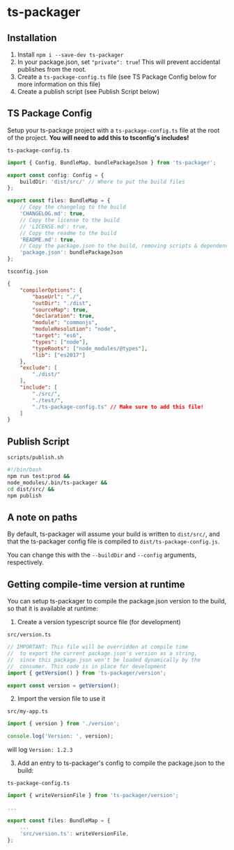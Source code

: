 # ts-packager

## Installation

1. Install `npm i --save-dev ts-packager`
2. In your package.json, set `"private": true`! This will prevent accidental publishes from the root.
3. Create a `ts-package-config.ts` file (see TS Package Config below for more information on this file)
4. Create a publish script (see Publish Script below)

## TS Package Config

Setup your ts-package project with a `ts-package-config.ts` file at the root of the project. **You will need to add this to tsconfig's includes!**

`ts-package-config.ts`
```typescript
import { Config, BundleMap, bundlePackageJson } from 'ts-packager';

export const config: Config = {
	buildDir: 'dist/src/' // Where to put the build files
};

export const files: BundleMap = {
	// Copy the changelog to the build
	'CHANGELOG.md': true,
	// Copy the license to the build
	// 'LICENSE.md': true,
	// Copy the readme to the build
	'README.md': true,
	// Copy the package.json to the build, removing scripts & dependencies
	'package.json': bundlePackageJson
};

```

`tsconfig.json`
```json
{
	"compilerOptions": {
		"baseUrl": "./",
		"outDir": "./dist",
		"sourceMap": true,
		"declaration": true,
		"module": "commonjs",
		"moduleResolution": "node",
		"target": "es6",
		"types": ["node"],
		"typeRoots": ["node_modules/@types"],
		"lib": ["es2017"]
	},
	"exclude": [
		"./dist/"
	],
	"include": [
		"./src/",
		"./test/",
		"./ts-package-config.ts" // Make sure to add this file!
	]
}
```

## Publish Script

`scripts/publish.sh`
```bash
#!/bin/bash
npm run test:prod &&
node_modules/.bin/ts-packager &&
cd dist/src/ &&
npm publish
```

## A note on paths

By default, ts-packager will assume your build is written to `dist/src/`, and that the ts-packager config file is compiled to `dist/ts-package-config.js`.

You can change this with the `--buildDir` and `--config` arguments, respectively.

## Getting compile-time version at runtime

You can setup ts-packager to compile the package.json version to the build, so that it is available at runtime:

1. Create a version typescript source file (for development)

`src/version.ts`
```typescript
// IMPORTANT: This file will be overridden at compile time
//	to export the current package.json's version as a string,
//	since this package.json won't be loaded dynamically by the
//	consumer. This code is in place for development
import { getVersion() } from 'ts-packager/version';

export const version = getVersion();
```

2. Import the version file to use it

`src/my-app.ts`
```typescript
import { version } from './version';

console.log('Version: ', version);
```

will log `Version: 1.2.3`

3. Add an entry to ts-packager's config to compile the package.json to the build:

`ts-package-config.ts`
```typescript
import { writeVersionFile } from 'ts-packager/version';

...

export const files: BundleMap = {
	...
	'src/version.ts': writeVersionFile,
};
```
